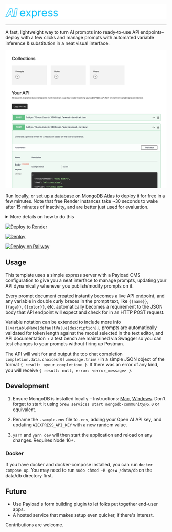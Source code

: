 ![Banner](src/assets/readme-banner.png)

---

A fast, lightweight way to turn AI prompts into ready-to-use API endpoints– deploy with a few clicks and manage prompts with automated variable inference & substitution in a neat visual interface.

![Dashboard](src/assets/readme-dashboard.png)

Run locally, or [set up a database on MongoDB Atlas](https://www.mongodb.com/cloud/atlas/register) to deploy it for free in a few minutes. Note that free Render instances take ~30 seconds to wake after 15 minutes of inactivity, and are better just used for evaluation.

<details>
<summary> More details on how to do this</summary>

1. [Sign up for MongoDB](https://www.mongodb.com/cloud/atlas/register). On the "Deploy your database" screen, select AWS, M0 – Free (or whatever level of hosting you'd like, but free really ought to be more than enough).

2. Create a user profile for the new database and make a note of your database username and password. Then from the "Network Access" page, click "Add IP Address" then "Allow access from anywhere". You can easily configure this later to include only the IP addresses of your Render deployment for extra security.

3. Go to "Database" in the sidebar, click the "Connect" button for the database you just created, select "Drivers", and copy the connection string URL. Note that you'll need to fill in the `<password>` part of the URL with that of the profile you created in step 2.

Then click the button below and have your connection URL ready.

</details>

[![Deploy to Render](https://render.com/images/deploy-to-render-button.svg)](https://render.com/deploy?repo=https://github.com/gsidsid/ai-express/)

[![Deploy](https://www.herokucdn.com/deploy/button.svg)](https://heroku.com/deploy?template=https://github.com/gsidsid/ai-express/tree/main)

[![Deploy on Railway](https://railway.app/button.svg)](https://railway.app/template/gNt0pf)

## Usage

This template uses a simple express server with a Payload CMS configuration to give you a neat interface to manage prompts, updating your API dynamically whenever you publish/modify prompts on it.

Every prompt document created instantly becomes a live API endpoint, and any variable in double curly braces in the prompt text, like `{{name}}`, `{{age}}`, `{{color}}`, etc. automatically becomes a requirement to the JSON body that API endpoint will expect and check for in an HTTP POST request.

Variable notation can be extended to include more info `{{variableName|defaultValue|description}}`, prompts are automatically validated for token length against the model selected in the text editor, and API documentation + a test bench are maintained via Swagger so you can test changes to your prompts without firing up Postman.

The API will wait for and output the top chat completion `completion.data.choices[0].message.trim()` in a simple JSON object of the format `{ result: <your_completion> }`. If there was an error of any kind, you will receive `{ result: null, error: <error_message> }`.

## Development

1. Ensure MongoDB is installed locally – Instructions: [Mac](https://www.mongodb.com/docs/manual/tutorial/install-mongodb-on-os-x/), [Windows](https://www.mongodb.com/docs/manual/tutorial/install-mongodb-on-windows/). Don't forget to start it using `brew services start mongodb-community@6.0` or equivalent.

2. Rename the `.sample.env` file to `.env`, adding your Open AI API key, and updating `AIEXPRESS_API_KEY` with a new random value.

3. `yarn` and `yarn dev` will then start the application and reload on any changes. Requires Node 16+.

### Docker

If you have docker and docker-compose installed, you can run `docker compose up`. You may need to run `sudo chmod -R go+w /data/db` on the data/db directory first.

## Future

- Use Payload's form building plugin to let folks put together end-user apps.
- A hosted service that makes setup even quicker, if there's interest.

Contributions are welcome.
